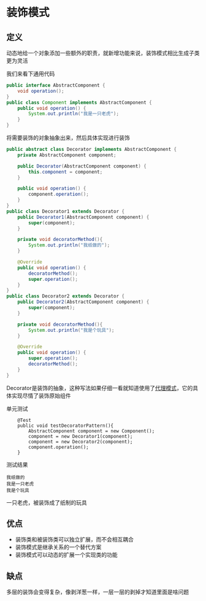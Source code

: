 # 装饰模式
## 定义
动态地给一个对象添加一些额外的职责，就新增功能来说，装饰模式相比生成子类更为灵活

我们来看下通用代码
```java
public interface AbstractComponent {
    void operation();
}
public class Component implements AbstractComponent {
    public void operation() {
        System.out.println("我是一只老虎");
    }
}
```
将需要装饰的对象抽象出来，然后具体实现进行装饰
```java
public abstract class Decorator implements AbstractComponent {
    private AbstractComponent component;

    public Decorator(AbstractComponent component) {
        this.component = component;
    }

    public void operation() {
        component.operation();
    }
}
public class Decorator1 extends Decorator {
    public Decorator1(AbstractComponent component) {
        super(component);
    }

    private void decoratorMethod(){
        System.out.println("我纸做的");
    }

    @Override
    public void operation() {
        decoratorMethod();
        super.operation();
    }
}
public class Decorator2 extends Decorator {
    public Decorator2(AbstractComponent component) {
        super(component);
    }

    private void decoratorMethod(){
        System.out.println("我是个玩具");
    }

    @Override
    public void operation() {
        super.operation();
        decoratorMethod();
    }
}
```
Decorator是装饰的抽象，这种写法如果仔细一看就知道使用了[代理模式](https://weinh.github.io/design_patterns/docs/proxy_pattern)，它的具体实现尽情了装饰原始组件

单元测试
```
    @Test
    public void testDecoratorPattern(){
        AbstractComponent component = new Component();
        component = new Decorator1(component);
        component = new Decorator2(component);
        component.operation();
    }
```
测试结果
```
我纸做的
我是一只老虎
我是个玩具
```
一只老虎，被装饰成了纸制的玩具

## 优点
* 装饰类和被装饰类可以独立扩展，而不会相互耦合
* 装饰模式是继承关系的一个替代方案
* 装饰模式可以动态的扩展一个实现类的功能

## 缺点
多层的装饰会变得复杂，像剥洋葱一样，一层一层的剥掉才知道里面是啥问题
